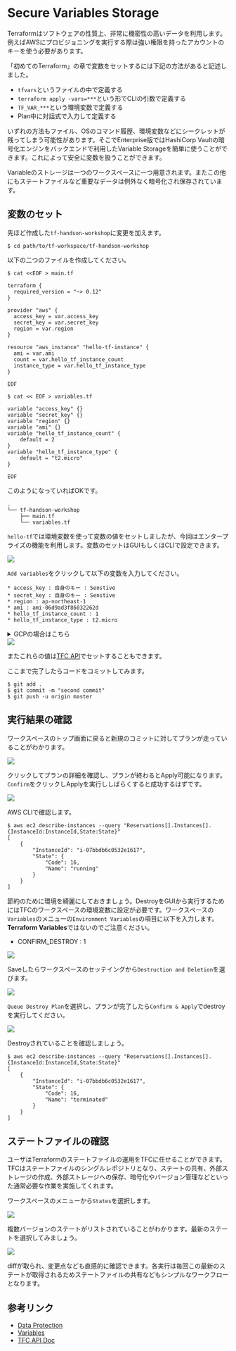 # Secure Variables Storage

Terraformはソフトウェアの性質上、非常に機密性の高いデータを利用します。例えばAWSにプロビジョニングを実行する際は強い権限を持ったアカウントのキーを使う必要があります。

「初めてのTerraform」の章で変数をセットするには下記の方法があると記述しました。

* `tfvars`というファイルの中で定義する
* `terraform apply -vars=***`という形でCLIの引数で定義する
* `TF_VAR_***`という環境変数で定義する
* Plan中に対話式で入力して定義する

いずれの方法もファイル、OSのコマンド履歴、環境変数などにシークレットが残ってしまう可能性があります。そこでEnterprise版ではHashiCorp Vaultの暗号化エンジンをバックエンドで利用したVariable Storageを簡単に使うことができます。これによって安全に変数を扱うことができます。

Variableのストレージは一つのワークスペースに一つ用意されます。またこの他にもステートファイルなど重要なデータは例外なく暗号化され保存されています。

## 変数のセット

先ほど作成した`tf-handson-workshop`に変更を加えます。

```shell
$ cd path/to/tf-workspace/tf-handson-workshop
```

以下の二つのファイルを作成してください。


```shell
$ cat <<EOF > main.tf

terraform {
  required_version = "~> 0.12"
}

provider "aws" {
  access_key = var.access_key
  secret_key = var.secret_key
  region = var.region
}

resource "aws_instance" "hello-tf-instance" {
  ami = var.ami
  count = var.hello_tf_instance_count
  instance_type = var.hello_tf_instance_type
}

EOF
```

```shell 
$ cat << EOF > variables.tf

variable "access_key" {}
variable "secret_key" {}
variable "region" {}
variable "ami" {}
variable "hello_tf_instance_count" {
    default = 2
}
variable "hello_tf_instance_type" {
    default = "t2.micro"
}

EOF
```

このようになっていればOKです。

```
.
└── tf-handson-workshop
    ├── main.tf
    └── variables.tf
```

`hello-tf`では環境変数を使って変数の値をセットしましたが、今回はエンタープライズの機能を利用します。変数のセットはGUIもしくはCLIで設定できます。

<kbd>
  <img src="https://github-image-tkaburagi.s3.ap-northeast-1.amazonaws.com/terraform-workshop/var-1.png">
</kbd>

`Add variables`をクリックして以下の変数を入力してください。

```
* access_key : 自身のキー : Senstive
* secret_key : 自身のキー : Senstive
* region : ap-northeast-1
* ami : ami-06d9ad3f86032262d
* hello_tf_instance_count : 1
* hello_tf_instance_type : t2.micro
```

<details><summary>GCPの場合はこちら</summary>

```
* gcp_key : JSONファイルコピペ : Senstive
* region : ap-northeast1
* image : debian-cloud/debian-9
* machine_type : f1-micro
* project : PROJECT_NAME
* hello_tf_instance_count : 1
```
</details>

<kbd>
  <img src="https://github-image-tkaburagi.s3.ap-northeast-1.amazonaws.com/terraform-workshop/var-2.png">
</kbd>

またこれらの値は[TFC API](https://www.terraform.io/docs/cloud/api/variables.html)でセットすることもできます。

ここまで完了したらコードをコミットしてみます。

```shell
$ git add .
$ git commit -m "second commit"
$ git push -u origin master
```

## 実行結果の確認

ワークスペースのトップ画面に戻ると新規のコミットに対してプランが走っていることがわかります。

<kbd>
  <img src="https://github-image-tkaburagi.s3.ap-northeast-1.amazonaws.com/terraform-workshop/var-3.png">
</kbd>

クリックしてプランの詳細を確認し、プランが終わるとApply可能になります。`Confirm`をクリックしApplyを実行ししばらくすると成功するはずです。

<kbd>
  <img src="https://github-image-tkaburagi.s3.ap-northeast-1.amazonaws.com/terraform-workshop/var-3.png">
</kbd>

AWS CLIで確認します。

```console
$ aws ec2 describe-instances --query "Reservations[].Instances[].{InstanceId:InstanceId,State:State}"
[
    {
        "InstanceId": "i-07bbdb6c0532e1617",
        "State": {
            "Code": 16,
            "Name": "running"
        }
    }
]
```

節約のために環境を綺麗にしておきましょう。DestroyをGUIから実行するためにはTFCのワークスペースの環境変数に設定が必要です。ワークスペースの`Variables`のメニューの`Environment Variables`の項目に以下を入力します。**Terraform Variables**ではないのでご注意ください。

* CONFIRM_DESTROY : 1

<kbd>
  <img src="https://github-image-tkaburagi.s3.ap-northeast-1.amazonaws.com/terraform-workshop/var-5.png">
</kbd>

Saveしたらワークスペースのセッテイングから`Destruction and Deletion`を選びます。

<kbd>
  <img src="https://github-image-tkaburagi.s3.ap-northeast-1.amazonaws.com/terraform-workshop/var-6.png">
</kbd>

`Queue Destroy Plan`を選択し、プランが完了したら`Confirm & Apply`でdestroyを実行してください。

<kbd>
  <img src="https://github-image-tkaburagi.s3.ap-northeast-1.amazonaws.com/terraform-workshop/var-7.png">
</kbd>

Destroyされていることを確認しましょう。

```console
$ aws ec2 describe-instances --query "Reservations[].Instances[].{InstanceId:InstanceId,State:State}"
[
    {
        "InstanceId": "i-07bbdb6c0532e1617",
        "State": {
            "Code": 16,
            "Name": "terminated"
        }
    }
]
```

## ステートファイルの確認

ユーザはTerraformのステートファイルの運用をTFCに任せることができます。TFCはステートファイルのシングルレポジトリとなり、ステートの共有、外部ストレージの作成、外部ストレージへの保存、暗号化やバージョン管理などといった通常必要な作業を実施してくれます。

ワークスペースのメニューから`States`を選択します。

<kbd>
  <img src="https://github-image-tkaburagi.s3.ap-northeast-1.amazonaws.com/terraform-workshop/state-1.png">
</kbd>

複数バージョンのステートがリストされていることがわかります。最新のステートを選択してみましょう。

<kbd>
  <img src="https://github-image-tkaburagi.s3.ap-northeast-1.amazonaws.com/terraform-workshop/state-2.png">
</kbd>

diffが取られ、変更点なども直感的に確認できます。各実行は毎回この最新のステートが取得されるためステートファイルの共有などもシンプルなワークフローとなります。
　
## 参考リンク
* [Data Protection](https://www.terraform.io/docs/enterprise/system-overview/data-security.html)
* [Variables](https://www.terraform.io/docs/cloud/workspaces/variables.html)
* [TFC API Doc](https://www.terraform.io/docs/cloud/api/index.html)
